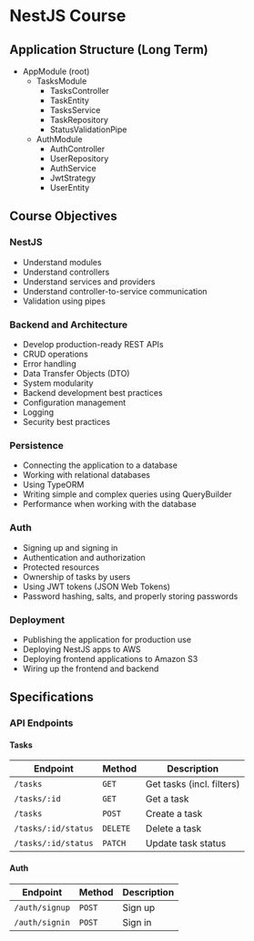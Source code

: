 # NestJS Course

## Application Structure (Long Term)

- AppModule (root)
  - TasksModule
    - TasksController
    - TaskEntity
    - TasksService
    - TaskRepository
    - StatusValidationPipe
  - AuthModule
    - AuthController
    - UserRepository
    - AuthService
    - JwtStrategy
    - UserEntity

## Course Objectives

### NestJS

- Understand modules
- Understand controllers
- Understand services and providers
- Understand controller-to-service communication
- Validation using pipes

### Backend and Architecture

- Develop production-ready REST APIs
- CRUD operations
- Error handling
- Data Transfer Objects (DTO)
- System modularity
- Backend development best practices
- Configuration management
- Logging
- Security best practices

### Persistence

- Connecting the application to a database
- Working with relational databases
- Using TypeORM
- Writing simple and complex queries using QueryBuilder
- Performance when working with the database

### Auth

- Signing up and signing in
- Authentication and authorization
- Protected resources
- Ownership of tasks by users
- Using JWT tokens (JSON Web Tokens)
- Password hashing, salts, and properly storing passwords

### Deployment

- Publishing the application for production use
- Deploying NestJS apps to AWS
- Deploying frontend applications to Amazon S3
- Wiring up the frontend and backend

## Specifications

### API Endpoints

#### Tasks

| Endpoint            | Method   | Description               |
| ------------------- | -------- | ------------------------- |
| `/tasks`            | `GET`    | Get tasks (incl. filters) |
| `/tasks/:id`        | `GET`    | Get a task                |
| `/tasks`            | `POST`   | Create a task             |
| `/tasks/:id/status` | `DELETE` | Delete a task             |
| `/tasks/:id/status` | `PATCH`  | Update task status        |

#### Auth

| Endpoint       | Method | Description |
| -------------- | ------ | ----------- |
| `/auth/signup` | `POST` | Sign up     |
| `/auth/signin` | `POST` | Sign in     |

